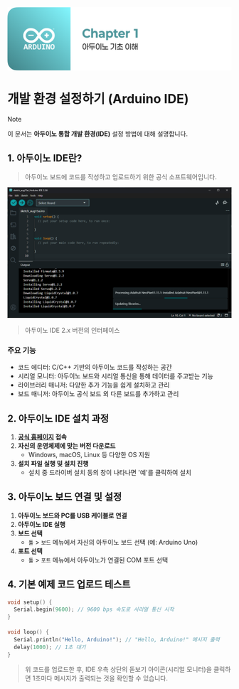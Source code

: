 <img src="./header.png" />

# 개발 환경 설정하기 (Arduino IDE)

> [!NOTE]
> 이 문서는 **아두이노 통합 개발 환경(IDE)** 설정 방법에 대해 설명합니다.

## 1. 아두이노 IDE란?

> 아두이노 보드에 코드를 작성하고 업로드하기 위한 공식 소프트웨어입니다.

<img src="./src/arduino_ide.png" />

> 아두이노 IDE 2.x 버전의 인터페이스

### 주요 기능

- 코드 에디터: C/C++ 기반의 아두이노 코드를 작성하는 공간
- 시리얼 모니터: 아두이노 보드와 시리얼 통신을 통해 데이터를 주고받는 기능
- 라이브러리 매니저: 다양한 추가 기능을 쉽게 설치하고 관리
- 보드 매니저: 아두이노 공식 보드 외 다른 보드를 추가하고 관리

## 2. 아두이노 IDE 설치 과정

1. **[공식 홈페이지](https://www.arduino.cc/en/software) 접속**
2. **자신의 운영체제에 맞는 버전 다운로드**
   - Windows, macOS, Linux 등 다양한 OS 지원
3. **설치 파일 실행 및 설치 진행**
   - 설치 중 드라이버 설치 동의 창이 나타나면 '예'를 클릭하여 설치

## 3. 아두이노 보드 연결 및 설정

1. **아두이노 보드와 PC를 USB 케이블로 연결**
2. **아두이노 IDE 실행**
3. **보드 선택**
   - `툴` > `보드` 메뉴에서 자신의 아두이노 보드 선택 (예: Arduino Uno)
4. **포트 선택**
   - `툴` > `포트` 메뉴에서 아두이노가 연결된 COM 포트 선택

## 4. 기본 예제 코드 업로드 테스트

```cpp
void setup() {
  Serial.begin(9600); // 9600 bps 속도로 시리얼 통신 시작
}

void loop() {
  Serial.println("Hello, Arduino!"); // "Hello, Arduino!" 메시지 출력
  delay(1000); // 1초 대기
}
```

> 위 코드를 업로드한 후, IDE 우측 상단의 돋보기 아이콘(시리얼 모니터)을 클릭하면 1초마다 메시지가 출력되는 것을 확인할 수 있습니다.
